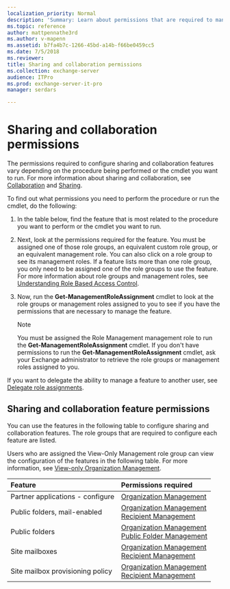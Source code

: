 ```yaml
---
localization_priority: Normal
description: 'Summary: Learn about permissions that are required to manage sharing and collaboration features in Exchange Server 2016 and Exchange Server 2019.'
ms.topic: reference
author: mattpennathe3rd
ms.author: v-mapenn
ms.assetid: b7fa4b7c-1266-45bd-a14b-f66be0459cc5
ms.date: 7/5/2018
ms.reviewer:
title: Sharing and collaboration permissions
ms.collection: exchange-server
audience: ITPro
ms.prod: exchange-server-it-pro
manager: serdars

---
```


# Sharing and collaboration permissions

The permissions required to configure sharing and collaboration features vary depending on the procedure being performed or the cmdlet you want to run. For more information about sharing and collaboration, see [Collaboration](https://docs.microsoft.com/exchange/collaboration-exchange-2013-help) and [Sharing](https://docs.microsoft.com/exchange/sharing-exchange-2013-help).

To find out what permissions you need to perform the procedure or run the cmdlet, do the following:

1. In the table below, find the feature that is most related to the procedure you want to perform or the cmdlet you want to run.

2. Next, look at the permissions required for the feature. You must be assigned one of those role groups, an equivalent custom role group, or an equivalent management role. You can also click on a role group to see its management roles. If a feature lists more than one role group, you only need to be assigned one of the role groups to use the feature. For more information about role groups and management roles, see [Understanding Role Based Access Control](https://technet.microsoft.com/library/dd298183.aspx).

3. Now, run the **Get-ManagementRoleAssignment** cmdlet to look at the role groups or management roles assigned to you to see if you have the permissions that are necessary to manage the feature.

    > [!NOTE]
    > You must be assigned the Role Management management role to run the **Get-ManagementRoleAssignment** cmdlet. If you don't have permissions to run the **Get-ManagementRoleAssignment** cmdlet, ask your Exchange administrator to retrieve the role groups or management roles assigned to you.

If you want to delegate the ability to manage a feature to another user, see [Delegate role assignments](https://docs.microsoft.com/exchange/delegate-role-assignments-exchange-2013-help).

## Sharing and collaboration feature permissions

You can use the features in the following table to configure sharing and collaboration features. The role groups that are required to configure each feature are listed.

Users who are assigned the View-Only Management role group can view the configuration of the features in the following table. For more information, see [View-only Organization Management](https://technet.microsoft.com/library/dd351130.aspx).

|**Feature**|**Permissions required**|
|:-----|:-----|
|Partner applications - configure|[Organization Management](https://docs.microsoft.com/exchange/organization-management-exchange-2013-help)|
|Public folders, mail-enabled|[Organization Management](https://docs.microsoft.com/exchange/organization-management-exchange-2013-help) <br/> [Recipient Management](https://technet.microsoft.com/library/669d602e-68e3-41f9-a455-b942d212d130.aspx)|
|Public folders|[Organization Management](https://docs.microsoft.com/exchange/organization-management-exchange-2013-help) <br/> [Public Folder Management](https://technet.microsoft.com/library/e167d95e-bb39-43fd-b960-204ab0de27da.aspx)|
|Site mailboxes|[Organization Management](https://docs.microsoft.com/exchange/organization-management-exchange-2013-help) <br/> [Recipient Management](https://technet.microsoft.com/library/669d602e-68e3-41f9-a455-b942d212d130.aspx)|
|Site mailbox provisioning policy|[Organization Management](https://docs.microsoft.com/exchange/organization-management-exchange-2013-help) <br/> [Recipient Management](https://technet.microsoft.com/library/669d602e-68e3-41f9-a455-b942d212d130.aspx)|
